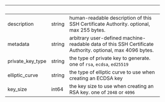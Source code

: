 <!-- Code generated for API Clients. DO NOT EDIT. -->

| &nbsp; | &nbsp; | &nbsp; |
|---|---|---|
| description | string | human-readable description of this SSH Certificate Authority. optional, max 255 bytes. |
| metadata | string | arbitrary user-defined machine-readable data of this SSH Certificate Authority. optional, max 4096 bytes. |
| private_key_type | string | the type of private key to generate. one of `rsa`, `ecdsa`, `ed25519` |
| elliptic_curve | string | the type of elliptic curve to use when creating an ECDSA key |
| key_size | int64 | the key size to use when creating an RSA key. one of `2048` or `4096` |
